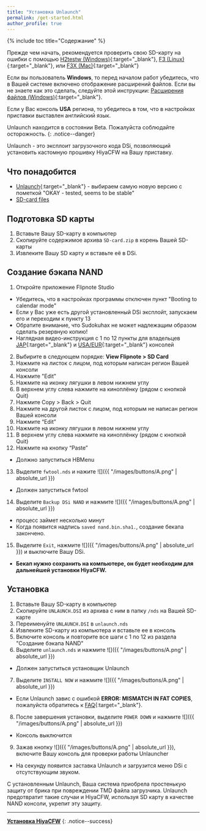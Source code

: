 ```yaml
---
title: "Установка Unlaunch"
permalink: /get-started.html
author_profile: true
---
```


{% include toc title="Содержание" %}


Прежде чем начать, рекомендуется проверить свою SD-карту на ошибки с помощью 
[H2testw (Windows)](https://3ds.customfw.xyz/h2testw-windows){:target="_blank"}, [F3 (Linux)](https://3ds.customfw.xyz/f3-linux){:target="_blank"}, или [F3X (Mac)](https://3ds.customfw.xyz/f3x-mac){:target="_blank"}<br>

Если вы пользователь **Windows**, то перед началом работ убедитесь, что в Вашей системе включено отображение расширений файлов. Если вы не знаете как это сделать, следуйте этой инструкции: [Расширения файлов (Windows)](https://3ds.customfw.xyz/file-extensions-windows){:target="_blank"}.


Если у Вас консоль **USA** региона, то убедитесь в том, что в настройках приставки выставлен английский язык.


Unlaunch находится в состоянии Beta. Пожалуйста соблюдайте осторожность.
{: .notice--danger}



Unlaunch - это эксплоит загрузочного кода DSi, позволяющий установить кастомную прошивку HiyaCFW на Вашу приставку.

## Что понадобится
- [Unlaunch](https://problemkaputt.de/unlaunch.htm){:target="_blank"} - выбираем самую новую версию с пометкой "OKAY - tested, seems to be stable"
- [SD-card files](files/SD-card.zip)


## Подготовка SD карты
1. Вставьте Вашу SD-карту в компьютер
2. Скопируйте содержимое архива `SD-card.zip` в корень Вашей SD-карты
3. Извлеките Вашу SD карту и вставьте её в DSi.


## Создание бэкапа NAND
1. Откройте приложение Flipnote Studio
- Убедитесь, что в настройках программы отключен пункт "Booting to calendar mode"
- Если у Вас уже есть другой установленный DSi эксплойт, запускаем его и переходим к пункту 13
- Обратите внимание, что Sudokuhax не может надлежащим образом сделать резервную копию!
- Наглядная видео-инструкция с 1 по 12 пункты для владельцев [JAP](files/jap1.mp4){:target="_blank"} и [USA/EUR](files/UE.mp4){:target="_blank"} консолей 
2. Выбирите в следующем порядке: **View Flipnote > SD Card**
3. Нажмите на листок с лицом, под которым написан регион Вашей консоли
4. Нажмите "Edit"
5. Нажмите на иконку лягушки в левом нижнем углу
6. В верхнем углу слева нажмите на киноплёнку (рядом с кнопкой Quit)
7. Нажмите Copy > Back > Quit
8. Нажмите на другой листок с лицом, под которым не написан регион Вашей консоли
9. Нажмите “Edit”
10. Нажмите на иконку лягушки в левом нижнем углу
11. В верхнем углу слева нажмите на киноплёнку (рядом с кнопкой Quit)
12. Нажмите на кнопку “Paste”
- Должно запуститься HBMenu
13. Выделите `fwtool.nds` и нажите ![]({{ "/images/buttons/A.png" | absolute_url }})  
- Должен запуститься fwtool
14. Выделите `Backup DSi NAND` и нажмите ![]({{ "/images/buttons/A.png" | absolute_url }})  
- процесс займет несколько минут
- Когда появится надпись `saved nand.bin.sha1.`, создание бекапа закончено.
15. Выделите  `Exit`, нажмите ![]({{ "/images/buttons/A.png" | absolute_url }}) и выключите Вашу DSi.
- **Бекап нужно сохранить на компьютере, он будет необходим для дальнейшей установки HiyaCFW.**

## Установка
1. Вставьте Вашу SD-карту в компьютер
2. Скопируйте `UNLAUNCH.DSI` из архива с ним в папку `/nds` на Вашей SD-карте
3. Переименуйте `UNLAUNCH.DSI` в `unlaunch.nds`
4. Извлеките SD-карту из компьютера и вставьте ее в консоль
5. Включите консоль и повторите все шаги с 1 по 12 из раздела "Создание бэкапа NAND"
6. Выделите `unlaunch.nds` и нажмите ![]({{ "/images/buttons/A.png" | absolute_url }})  
- Должен запуститься установщик Unlaunch
7. Выделите `INSTALL NOW` и нажмите ![]({{ "/images/buttons/A.png" | absolute_url }})  
- Если Unlaunch завис с ошибкой **ERROR: MISMATCH IN FAT COPIES**, пожалуйста обратитесь к [FAQ](faq){:target="_blank"}.
8. После завершения установки, выделите `POWER DOWN` и нажмите ![]({{ "/images/buttons/A.png" | absolute_url }})  
- Консоль выключится
9. Зажав кнопку ![]({{ "/images/buttons/A.png" | absolute_url }}), включите Вашу консоль для проверки работы Unlauncher
- На секунду появится заставка Unlaunch и загрузится меню DSi с отсутствующим звуком.

С установленным Unlaunch, Ваша система приобрела простенькую защиту от брика при повреждении TMD файла загрузчика. Unlaunch предотвратит такие случаи и HiyaCFW, используя SD карту в качестве NAND консоли, укрепит эту защиту.

___

[**Установка HiyaCFW**](installing-hiyaCFW)
{: .notice--success}
